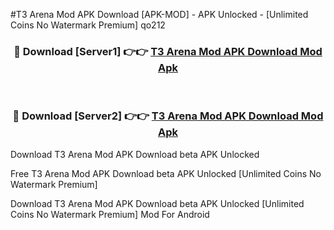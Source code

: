 #T3 Arena Mod APK Download [APK-MOD] - APK Unlocked - [Unlimited Coins No Watermark Premium] qo212



<div align="center">

<h3>🔴 Download [Server1] 👉👉 <a href="https://momento.my/?title=T3_Arena_Mod_APK_Download">T3 Arena Mod APK Download Mod Apk</a></h3><br>

<h3>🔴 Download [Server2] 👉👉 <a href="https://momento.my/?title=T3_Arena_Mod_APK_Download">T3 Arena Mod APK Download Mod Apk</a></h3>
</div>



Download T3 Arena Mod APK Download beta APK Unlocked

Free T3 Arena Mod APK Download beta APK Unlocked [Unlimited Coins No Watermark Premium]

Download T3 Arena Mod APK Download beta APK Unlocked [Unlimited Coins No Watermark Premium] Mod For Android

